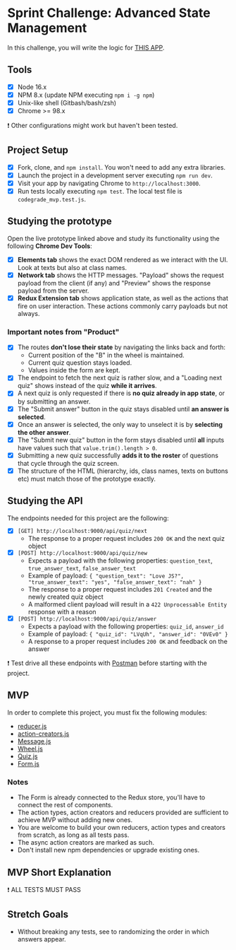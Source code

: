 # Sprint Challenge: Advanced State Management

In this challenge, you will write the logic for [THIS APP](https://advanced-state-wheel.herokuapp.com/).

## Tools

- [x] Node 16.x
- [x] NPM 8.x (update NPM executing `npm i -g npm`)
- [x] Unix-like shell (Gitbash/bash/zsh)
- [x] Chrome >= 98.x

❗ Other configurations might work but haven't been tested.

## Project Setup

- [x] Fork, clone, and `npm install`. You won't need to add any extra libraries.
- [x] Launch the project in a development server executing `npm run dev`.
- [x] Visit your app by navigating Chrome to `http://localhost:3000`.
- [x] Run tests locally executing `npm test`. The local test file is `codegrade_mvp.test.js`.

## Studying the prototype

Open the live prototype linked above and study its functionality using the following **Chrome Dev Tools**:

- [x] **Elements tab** shows the exact DOM rendered as we interact with the UI. Look at texts but also at class names.
- [x] **Network tab** shows the HTTP messages. "Payload" shows the request payload from the client (if any) and "Preview" shows the response payload from the server.
- [x] **Redux Extension tab** shows application state, as well as the actions that fire on user interaction. These actions commonly carry payloads but not always.

### Important notes from "Product"

- [x] The routes **don't lose their state** by navigating the links back and forth:
  - Current position of the "B" in the wheel is maintained.
  - Current quiz question stays loaded.
  - Values inside the form are kept.
- [x] The endpoint to fetch the next quiz is rather slow, and a "Loading next quiz" shows instead of the quiz **while it arrives**.
- [x]  A next quiz is only requested if there is **no quiz already in app state**, or by submitting an answer.
- [x] The "Submit answer" button in the quiz stays disabled until **an answer is selected**.
- [x] Once an answer is selected, the only way to unselect it is by **selecting the other answer**.
- [x] The "Submit new quiz" button in the form stays disabled until **all** inputs have values such that `value.trim().length > 0`.
- [x] Submitting a new quiz successfully **adds it to the roster** of questions that cycle through the quiz screen.
- [x] The structure of the HTML (hierarchy, ids, class names, texts on buttons etc) must match those of the prototype exactly.

## Studying the API

The endpoints needed for this project are the following:

- [x] `[GET] http://localhost:9000/api/quiz/next`
  - The response to a proper request includes `200 OK` and the next quiz object
- [x] `[POST] http://localhost:9000/api/quiz/new`
  - Expects a payload with the following properties: `question_text`, `true_answer_text`, `false_answer_text`
  - Example of payload: `{ "question_text": "Love JS?", "true_answer_text": "yes", "false_answer_text": "nah" }`
  - The response to a proper request includes `201 Created` and the newly created quiz object
  - A malformed client payload will result in a `422 Unprocessable Entity` response with a reason
- [x] `[POST] http://localhost:9000/api/quiz/answer`
  - Expects a payload with the following properties: `quiz_id`, `answer_id`
  - Example of payload: `{ "quiz_id": "LVqUh", "answer_id": "0VEv0" }`
  - A response to a proper request includes `200 OK` and feedback on the answer

❗ Test drive all these endpoints with [Postman](https://www.postman.com/downloads/) before starting with the project.

## MVP

In order to complete this project, you must fix the following modules:

- [reducer.js](frontend/state/reducer.js)
- [action-creators.js](frontend/state/action-creators.js)
- [Message.js](frontend/components/Message.js)
- [Wheel.js](frontend/components/Wheel.js)
- [Quiz.js](frontend/components/Quiz.js)
- [Form.js](frontend/components/Form.js)

### Notes

- The Form is already connected to the Redux store, you'll have to connect the rest of components.
- The action types, action creators and reducers provided are sufficient to achieve MVP without adding new ones.
- You are welcome to build your own reducers, action types and creators from scratch, as long as all tests pass.
- The async action creators are marked as such.
- Don't install new npm dependencies or upgrade existing ones.

## MVP Short Explanation

❗ ALL TESTS MUST PASS

## Stretch Goals

- Without breaking any tests, see to randomizing the order in which answers appear.
